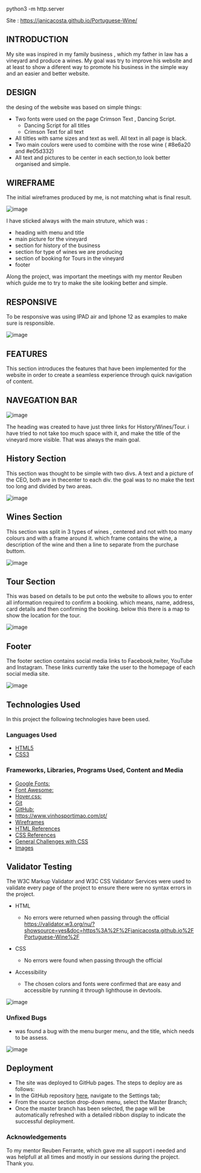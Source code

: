 python3 -m http.server

Site : https://janicacosta.github.io/Portuguese-Wine/


## INTRODUCTION

 My site was inspired in my family business , which my father in law has a vineyard and produce a wines. My goal was try to improve his website and at least to show a diferent way to promote his business in the simple way and an easier and better website.
 
 ## DESIGN
 
 the desing of the website was based on simple things:
  - Two fonts were used on the page Crimson Text , Dancing Script.
    - Dancing Script for all titles
    - Crimson Text for all text
  - All tiltles with same sizes and text as well. All text in all page is black.
  - Two main coulors were used to combine with the rose wine ( #8e6a20 and #e05d332)
  - All text and pictures to be center in each section,to look better organised and simple.


## WIREFRAME

The initial wireframes produced by me, is not matching what is final result.

![image](https://user-images.githubusercontent.com/117991189/215292942-37355a91-56ed-42a2-96e2-36da91470634.png)



I have sticked always with the main struture, which was :

- heading with menu and title 
- main picture for the vineyard
- section for history of the business 
- section for type of wines we are producing 
- section of booking for Tours in the vineyard
- footer 
    
Along the project, was important the meetings with my mentor Reuben which guide me to try to make the site looking better and simple.

## RESPONSIVE

To be responsive was using IPAD air and Iphone 12 as examples to make sure is responsible.

![image](https://user-images.githubusercontent.com/117991189/215343698-4fe6fa4a-626e-4425-801e-bf819b926d33.png)

## FEATURES

This section introduces the features that have been implemented for the website in order to create a seamless experience through quick navigation of content.

## NAVEGATION BAR

![image](https://user-images.githubusercontent.com/117991189/215293173-ed66b6f5-ac12-45cd-98f6-2486115ac6d9.png)


The heading was created to have just three links for History/Wines/Tour. i have tried to not take too much space with it, and make the title of the vineyard more visible. That was always the main goal.

## History Section

This section was thought to be simple with two divs. A text and a picture of the CEO, both are in thecenter to each div. the goal was to no make the text too long and divided by two areas.

![image](https://user-images.githubusercontent.com/117991189/215343786-863e0999-f2f1-4966-8a60-c4f1f109fae0.png)


## Wines Section

This section was split in 3 types of wines , centered and not with too many colours and with a frame around it. which frame contains the wine, a description of the wine and then a line to separate from the purchase buttom.

![image](https://user-images.githubusercontent.com/117991189/215293802-4b480c58-a28a-47ae-960d-66b538e2ee5b.png)


## Tour Section

This was based on details to be put onto the website to allows you to enter all information required to confirm a booking. which means, name, address, card details and then confirming the booking. below this there is a map to show the location for the tour.

![image](https://user-images.githubusercontent.com/117991189/215293872-7e6d22b7-cc21-4c14-9b95-e8b0a22642e2.png)


## Footer

The footer section contains social media links to Facebook,twiter,  YouTube and Instagram. These links currently take the user to the homepage of each social media site.

![image](https://user-images.githubusercontent.com/117991189/215293927-2fca0332-3eec-415a-9025-0ffdf12040bc.png)

## Technologies Used

In this project the following technologies have been used.

### Languages Used

-   [HTML5](https://en.wikipedia.org/wiki/HTML5)
-   [CSS3](https://en.wikipedia.org/wiki/Cascading_Style_Sheets)

### Frameworks, Libraries, Programs Used, Content and Media

- [Google Fonts:](https://fonts.google.com/)
- [Font Awesome:](https://fontawesome.com/)
- [Hover.css:](https://ianlunn.github.io/Hover/)
- [Git](https://git-scm.com/)
- [GitHub:](https://github.com/)
- https://www.vinhosportimao.com/pt/
- [Wireframes](https://balsamiq.com/)
- [HTML References](https://www.w3schools.com/html/)
- [CSS References](https://www.w3schools.com/css/)
- [General Challenges with CSS](https://stackoverflow.com/)
- [Images](https://www.pexels.com/)
 

## Validator Testing

The W3C Markup Validator and W3C CSS Validator Services were used to validate every page of the project to ensure there were no syntax errors in the project.

- HTML
    - No errors were returned when passing through the official
    https://validator.w3.org/nu/?showsource=yes&doc=https%3A%2F%2Fjanicacosta.github.io%2FPortuguese-Wine%2F
   

- CSS
    - No errors were found when passing through the official 
    

- Accessibility 
    - The chosen colors and fonts were confirmed that are easy and accessible by running it through lighthouse in devtools.

![image](https://user-images.githubusercontent.com/117991189/215343738-e013314a-cd07-4387-9942-2f9c04827e9b.png)



### Unfixed Bugs

- was found a bug with the menu burger menu, and the title, which needs to be assess.

![image](https://user-images.githubusercontent.com/117991189/215344014-927a61b4-a9ef-4a60-adf9-b11dc4859c47.png)



## Deployment

- The site was deployed to GitHub pages. The steps to deploy are as follows:
- In the GitHub repository [here](https://janicacosta.github.io/Portuguese-Wine/), navigate to the Settings tab;
- From the source section drop-down menu, select the Master Branch;
- Once the master branch has been selected, the page will be automatically refreshed with a detailed ribbon display to indicate the successful deployment.


### Acknowledgements

To my mentor Reuben Ferrante, which gave me all support i needed and was helpfull at all times and mostly in our sessions during the project. Thank you.



